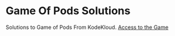 # Game Of Pods Solutions

Solutions to Game of Pods From KodeKloud. [Access to the Game](https://kodekloud.com/p/game-of-pods-game)

